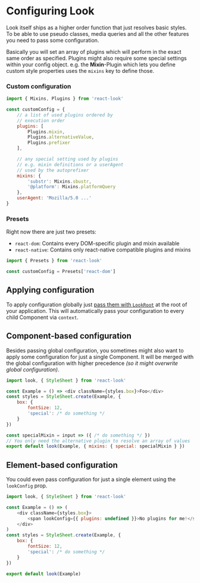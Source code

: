 # Configuring Look
Look itself ships as a higher order function that just resolves basic styles. To be able to use pseudo classes, media queries and all the other features you need to pass some configuration.

Basically you will set an array of plugins which will perform in the exact same order as specified.
Plugins might also require some special settings within your config object.
e.g. the **Mixin**-Plugin which lets you define custom style properties uses the `mixins` key to define those.


### Custom configuration
```javascript
import { Mixins, Plugins } from 'react-look'

const customConfig = {
	// a list of used plugins ordered by
	// execution order
	plugins: [
		Plugins.mixin,
		Plugins.alternativeValue,
		Plugins.prefixer
	],

	// any special setting used by plugins
	// e.g. mixin definitions or a userAgent
	// used by the autoprefixer
	mixins: {
		'substr': Mixins.sbustr,
		'@platform': Mixins.platformQuery
	},
	userAgent: 'Mozilla/5.0 ...'
}
```

### Presets
Right now there are just two presets:
* `react-dom`: Contains every DOM-specific plugin and mixin available
* `react-native`: Contains only react-native compatible plugins and mixins

```javascript
import { Presets } from 'react-look'

const customConfig = Presets['react-dom']
```

## Applying configuration
To apply configuration globally just [pass them with `LookRoot`](../api/LookRoot.md#usage) at the root of your application.
This will automatically pass your configuration to every child Component via `context`.

## Component-based configuration
Besides passing global configuration, you sometimes might also want to apply some configuration for just a single Component. It will be merged with the global configuration with higher precedence *(so it might overwrite global configuration)*.

```javascript
import look, { StyleSheet } from 'react-look'

const Example = () => <div className={styles.box}>Foo</div>
const styles = StyleSheet.create(Example, {
	box: {
		fontSize: 12,
		'special': /* do something */
	}
})

const specialMixin = input => ({ /* do something */ })
// You only need the alternative plugin to resolve an array of values
export default look(Example, { mixins: { special: specialMixin } })
```

## Element-based configuration
You could even pass configuration for just a single element using the `lookConfig` prop.
```javascript
import look, { StyleSheet } from 'react-look'

const Example = () => (
	<div className={styles.box}>
		<span lookConfig={{ plugins: undefined }}>No plugins for me!</span>
	</div>
)
const styles = StyleSheet.create(Example, {
	box: {
		fontSize: 12,
		'special': /* do something */
	}
})

export default look(Example)
```
